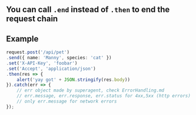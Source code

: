 
## You can call `.end` instead of `.then` to end the request chain

## Example

```ts
request.post('/api/pet')
.send({ name: 'Manny', species: 'cat' })
.set('X-API-Key', 'foobar')
.set('Accept', 'application/json')
.then(res => {
    alert('yay got' + JSON.stringify(res.body))
}).catch(err => {
    // err object made by superagent, check ErrorHandling.md
    // err.message, err.response, err.status for 4xx,5xx (http errors)
    // only err.message for network errors
});
```